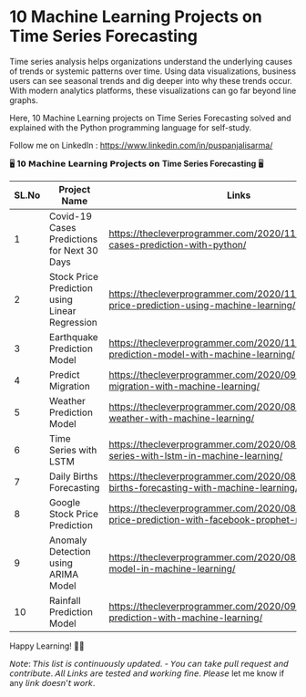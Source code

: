 # 10 Machine Learning Projects on Time Series Forecasting

Time series analysis helps organizations understand the underlying causes of trends or systemic patterns over time. Using data visualizations, business users can see seasonal trends and dig deeper into why these trends occur. With modern analytics platforms, these visualizations can go far beyond line graphs.

Here, 10 Machine Learning projects on Time Series Forecasting solved and explained with the Python programming language for self-study.

Follow me on LinkedIn : https://www.linkedin.com/in/puspanjalisarma/


🖥️ **1**𝟬 𝗠𝗮𝗰𝗵𝗶𝗻𝗲 𝗟𝗲𝗮𝗿𝗻𝗶𝗻𝗴 𝗣𝗿𝗼𝗷𝗲𝗰𝘁𝘀 𝗼𝗻 **Time Series Forecasting** 🖥️

| SL.No | Project Name                                   | Links                                                                                          |
|-------|------------------------------------------------|------------------------------------------------------------------------------------------------|
| 1     | Covid-19 Cases Predictions for Next 30 Days    | https://thecleverprogrammer.com/2020/11/29/covid-19-cases-prediction-with-python/              |
| 2     | Stock Price Prediction using Linear Regression | https://thecleverprogrammer.com/2020/11/14/stock-price-prediction-using-machine-learning/      |
| 3     | Earthquake Prediction Model                    | https://thecleverprogrammer.com/2020/11/12/earthquake-prediction-model-with-machine-learning/  |
| 4     | Predict Migration                              | https://thecleverprogrammer.com/2020/09/08/predict-migration-with-machine-learning/            |
| 5     | Weather Prediction Model                       | https://thecleverprogrammer.com/2020/08/30/predict-weather-with-machine-learning/              |
| 6     | Time Series with LSTM                          | https://thecleverprogrammer.com/2020/08/29/time-series-with-lstm-in-machine-learning/          |
| 7     | Daily Births Forecasting                       | https://thecleverprogrammer.com/2020/08/27/daily-births-forecasting-with-machine-learning/     |
| 8     | Google Stock Price Prediction                  | https://thecleverprogrammer.com/2020/08/09/stock-price-prediction-with-facebook-prophet-model/ |
| 9     | Anomaly Detection using ARIMA Model            | https://thecleverprogrammer.com/2020/08/04/arima-model-in-machine-learning/                    |
| 10    | Rainfall Prediction Model                      | https://thecleverprogrammer.com/2020/09/11/rainfall-prediction-with-machine-learning/          |


Happy Learning! 👩‍💻


𝘕𝘰𝘵𝘦: 𝘛𝘩𝘪𝘴 𝘭𝘪𝘴𝘵 𝘪𝘴 𝘤𝘰𝘯𝘵𝘪𝘯𝘶𝘰𝘶𝘴𝘭𝘺 𝘶𝘱𝘥𝘢𝘵𝘦𝘥. - 𝘠𝘰𝘶 𝘤𝘢𝘯 𝘵𝘢𝘬𝘦 𝘱𝘶𝘭𝘭 𝘳𝘦𝘲𝘶𝘦𝘴𝘵 𝘢𝘯𝘥 𝘤𝘰𝘯𝘵𝘳𝘪𝘣𝘶𝘵𝘦. 𝘈𝘭𝘭 𝘓𝘪𝘯𝘬𝘴 𝘢𝘳𝘦 𝘵𝘦𝘴𝘵𝘦𝘥 𝘢𝘯𝘥 𝘸𝘰𝘳𝘬𝘪𝘯𝘨 𝘧𝘪𝘯𝘦. 𝘗𝘭𝘦𝘢𝘴𝘦 let me know if any 𝘭𝘪𝘯𝘬 𝘥𝘰𝘦𝘴𝘯'𝘵 𝘸𝘰𝘳𝘬.
